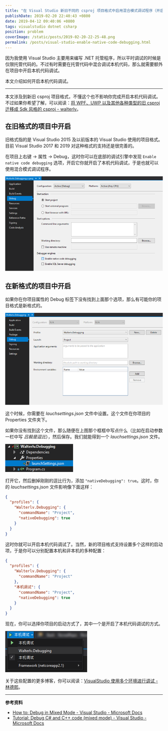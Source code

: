 ```yaml
---
title: "在 Visual Studio 新旧不同的 csproj 项目格式中启用混合模式调试程序（开启本机代码调试）"
publishDate: 2019-02-20 22:40:43 +0800
date: 2019-04-12 09:40:06 +0800
tags: visualstudio dotnet csharp
position: problem
coverImage: /static/posts/2019-02-20-22-25-48.png
permalink: /posts/visual-studio-enable-native-code-debugging.html
---
```


因为我使用 Visual Studio 主要用来编写 .NET 托管程序，所以平时调试的时候是仅限托管代码的。不过有时需要在托管代码中混合调试本机代码，那么就需要额外在项目中开启本机代码调试。

本文介绍如何开启本机代码调试。

---

<div id="toc"></div>

本文涉及到新旧 csproj 项目格式，不懂这个也不影响你完成开启本机代码调试。不过如果你希望了解，可以阅读：[将 WPF、UWP 以及其他各种类型的旧 csproj 迁移成 Sdk 风格的 csproj - walterlv](/post/introduce-new-style-csproj-into-net-framework)。

## 在旧格式的项目中开启

旧格式指的是 Visual Studio 2015 及以前版本的 Visual Studio 使用的项目格式。目前 Visual Studio 2017 和 2019 对这种格式的支持还是很完善的。

在项目上右键 -> 属性 -> Debug，这时你可以在底部的调试引擎中发现 `Enable native code debugging` 选项，开启它你就开启了本机代码调试，于是也就可以使用混合模式调试程序。

![在旧格式中开启本机代码调试](/static/posts/2019-02-20-22-25-48.png)

## 在新格式的项目中开启

如果你在你项目属性的 Debug 标签下没有找到上面那个选项，那么有可能你的项目格式是新格式的。

![新格式中没有开启本机代码调试的选项](/static/posts/2019-02-20-22-31-27.png)

这个时候，你需要在 *lauchsettings.json* 文件中设置。这个文件在你项目的 Properties 文件夹下。

如果你没有找到这个文件，那么随便在上图那个框框中写点什么（比如在启动参数一栏中写 *吕毅是逗比*），然后保存。我们就能得到一个 *lauchsettings.json* 文件。

![launchsettings.json 文件](/static/posts/2019-02-20-22-34-23.png)

打开它，然后删掉刚刚的逗比行为，添加 `"nativeDebugging": true`。这时，你的 *lauchsettings.json*  文件影响像下面这样：

```json
{
  "profiles": {
    "Walterlv.Debugging": {
      "commandName": "Project",
      "nativeDebugging": true
    }
  }
}
```

这时你就可以开启本机代码调试了。当然，新的项目格式支持设置多个这样的启动项，于是你可以分别配置本机和非本机的多种配置：

```json
{
  "profiles": {
    "Walterlv.Debugging": {
      "commandName": "Project"
    },
    "本机调试": {
      "commandName": "Project",
      "nativeDebugging": true
    }
  }
}
```

现在，你可以选择你项目的启动方式了，其中一个是开启了本机代码调试的方式。

![选择项目的启动方式](/static/posts/2019-02-20-22-38-55.png)

关于这些配置的更多博客，你可以阅读：[VisualStudio 使用多个环境进行调试 - 林德熙](https://lindexi.gitee.io/post/VisualStudio-%E4%BD%BF%E7%94%A8%E5%A4%9A%E4%B8%AA%E7%8E%AF%E5%A2%83%E8%BF%9B%E8%A1%8C%E8%B0%83%E8%AF%95.html)。

---

**参考资料**

- [How to: Debug in Mixed Mode - Visual Studio - Microsoft Docs](https://docs.microsoft.com/en-us/visualstudio/debugger/how-to-debug-in-mixed-mode?view=vs-2017)
- [Tutorial: Debug C# and C++ code (mixed mode) - Visual Studio - Microsoft Docs](https://docs.microsoft.com/en-us/visualstudio/debugger/how-to-debug-managed-and-native-code?view=vs-2017)


